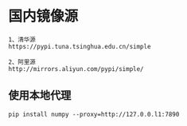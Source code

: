 # 国内镜像源
```
1、清华源
https://pypi.tuna.tsinghua.edu.cn/simple

2、阿里源
http://mirrors.aliyun.com/pypi/simple/
```

## 使用本地代理
```
pip install numpy --proxy=http://127.0.0.l1:7890
```